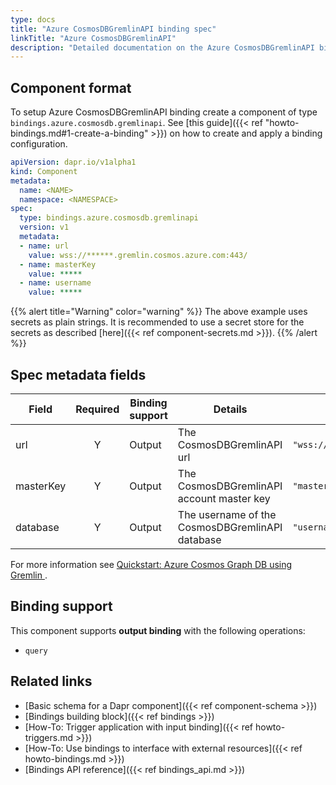 ```yaml
---
type: docs
title: "Azure CosmosDBGremlinAPI binding spec"
linkTitle: "Azure CosmosDBGremlinAPI"
description: "Detailed documentation on the Azure CosmosDBGremlinAPI binding component"
---
```


## Component format

To setup Azure CosmosDBGremlinAPI binding create a component of type `bindings.azure.cosmosdb.gremlinapi`. See [this guide]({{< ref "howto-bindings.md#1-create-a-binding" >}}) on how to create and apply a binding configuration.


```yaml
apiVersion: dapr.io/v1alpha1
kind: Component
metadata:
  name: <NAME>
  namespace: <NAMESPACE>
spec:
  type: bindings.azure.cosmosdb.gremlinapi
  version: v1
  metadata:
  - name: url
    value: wss://******.gremlin.cosmos.azure.com:443/
  - name: masterKey
    value: *****
  - name: username
    value: *****
  ```

{{% alert title="Warning" color="warning" %}}
The above example uses secrets as plain strings. It is recommended to use a secret store for the secrets as described [here]({{< ref component-secrets.md >}}).
{{% /alert %}}

## Spec metadata fields

| Field              | Required | Binding support | Details | Example |
|--------------------|:--------:|--------|---------|---------|
| url | Y | Output | The CosmosDBGremlinAPI url | `"wss://******.gremlin.cosmos.azure.com:443/"` |
| masterKey | Y | Output | The CosmosDBGremlinAPI account master key | `"masterKey"` |
| database | Y | Output | The username of the CosmosDBGremlinAPI database | `"username"` |

For more information see [Quickstart: Azure Cosmos Graph DB using Gremlin ](https://docs.microsoft.com/azure/cosmos-db/graph/create-graph-console).

## Binding support

This component supports **output binding** with the following operations:

- `query`

## Related links

- [Basic schema for a Dapr component]({{< ref component-schema >}})
- [Bindings building block]({{< ref bindings >}})
- [How-To: Trigger application with input binding]({{< ref howto-triggers.md >}})
- [How-To: Use bindings to interface with external resources]({{< ref howto-bindings.md >}})
- [Bindings API reference]({{< ref bindings_api.md >}})
